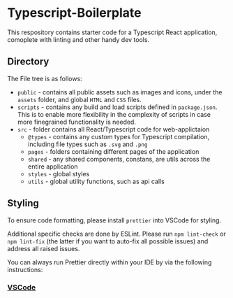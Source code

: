 # Typescript-Boilerplate

This respository contains starter code for a Typescript React application, comoplete with linting and other handy dev tools.

## Directory

The File tree is as follows:

- `public` - contains all public assets such as images and icons, under the `assets` folder, and global `HTML` and `CSS` files.
- `scripts` - contains any build and load scripts defined in `package.json`. This is to enable more flexibility in the complexity of scripts in case more finegrained functionality is needed.
- `src` - folder contains all React/Typescript code for web-applictaion
  - `@types` - contains any custom types for Typescript compilation, including file types such as `.svg` and `.png`
  - `pages` - folders containing different pages of the application
  - `shared` - any shared components, constans, are utils across the entire application
  - `styles` - global styles
  - `utils` - global utility functions, such as api calls

## Styling

To ensure code formatting, please install `prettier` into VSCode for styling.

Additional specific checks are done by ESLint. Please run `npm lint-check` or `npm lint-fix` (the latter if you want to auto-fix all possible issues) and address all raised issues.

You can always run Prettier directly within your IDE by via the following instructions:

### [VSCode](https://marketplace.visualstudio.com/items?itemName=esbenp.prettier-vscode)
